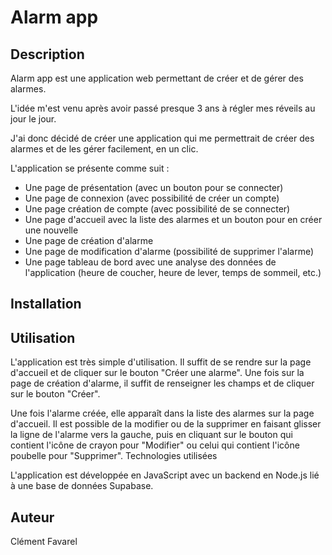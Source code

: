 # Alarm app

## Description

Alarm app est une application web permettant de créer et de gérer des alarmes.

L'idée m'est venu après avoir passé presque 3 ans à régler mes réveils au jour le jour.

J'ai donc décidé de créer une application qui me permettrait de créer des alarmes et de les gérer facilement, en un clic.

L'application se présente comme suit :

-   Une page de présentation (avec un bouton pour se connecter)
-   Une page de connexion (avec possibilité de créer un compte)
-   Une page création de compte (avec possibilité de se connecter)
-   Une page d'accueil avec la liste des alarmes et un bouton pour en créer une nouvelle
-   Une page de création d'alarme
-   Une page de modification d'alarme (possibilité de supprimer l'alarme)
-   Une page tableau de bord avec une analyse des données de l'application (heure de coucher, heure de lever, temps de sommeil, etc.)

## Installation

## Utilisation

L'application est très simple d'utilisation. Il suffit de se rendre sur la page d'accueil et de cliquer sur le bouton "Créer une alarme". Une fois sur la page de création d'alarme, il suffit de renseigner les champs et de cliquer sur le bouton "Créer".

Une fois l'alarme créée, elle apparaît dans la liste des alarmes sur la page d'accueil. Il est possible de la modifier ou de la supprimer en faisant glisser la ligne de l'alarme vers la gauche, puis en cliquant sur le bouton qui contient l'icône de crayon pour "Modifier" ou celui qui contient l'icône poubelle pour "Supprimer".
Technologies utilisées

L'application est développée en JavaScript avec un backend en Node.js lié à une base de données Supabase.

## Auteur

Clément Favarel

